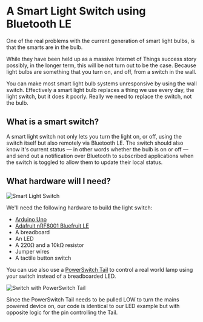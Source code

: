 # A Smart Light Switch using Bluetooth LE 

One of the real problems with the current generation of smart light bulbs, is that the smarts are in the bulb.

While they have been held up as a massive Internet of Things success story possibly, in the longer term, this will be not turn out to be the case. Because light bulbs are something that you turn on, and off, from a switch in the wall.

You can make most smart light bulb systems unresponsive by using the wall switch. Effectively a smart light bulb replaces a thing we use every day, the light switch, but it does it poorly. Really we need to replace the switch, not the bulb.

## What is a smart switch?

A smart light switch not only lets you turn the light on, or off, using the switch itself but also remotely via Bluetooth LE. The switch should also know it's current status — in other words whether the bulb is on or off — and send out a notification over Bluetooth to subscribed applications when the switch is toggled to allow them to update their local status.

## What hardware will I need?

![Smart Light Switch](https://raw.githubusercontent.com/MakeBluetooth/smart-light-switch/master/ble-smart-switch.png)

We'll need the following hardware to build the light switch:

 * [Arduino Uno](http://www.makershed.com/products/arduino-uno-revision-3)
 * [Adafruit nRF8001 Bluefruit LE](https://www.adafruit.com/products/1697)
 * A breadboard
 * An LED
 * A 220Ω and a 10kΩ resistor
 * Jumper wires
 * A tactile button switch 
 
You can use also use a [PowerSwitch Tail](http://www.makershed.com/products/powerswitch-tail-ii) to control a real world lamp using your switch instead of a breadboarded LED.

![Switch with PowerSwitch Tail](https://raw.githubusercontent.com/MakeBluetooth/smart-light-switch/master/ble-light-with-powertail.png)

Since the PowerSwitch Tail needs to be pulled LOW to turn the mains powered device on, our code is identical to our LED example but with opposite logic for the pin controlling the Tail.